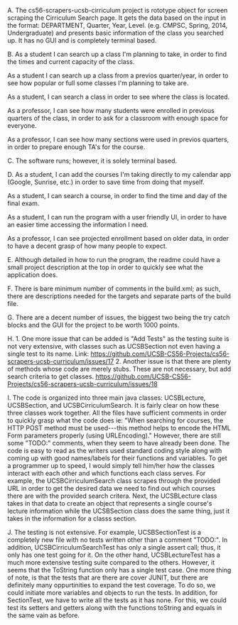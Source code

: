 A. The cs56-scrapers-ucsb-cirriculum project is rototype object for screen scraping the Cirriculum Search page. It gets the data based on the input in the format: DEPARTMENT, Quarter, Year, Level. (e.g. CMPSC, Spring, 2014, Undergraduate) and presents basic information of the class you searched up. It has no GUI and is completely terminal based. 

B. As a student I can search up a class I'm planning to take, in order to find the times and current capacity of the class. 

As a student I can search up a class from a previos quarter/year, in order to see how popular or full some classes I'm planning to take are. 

As a student, I can search a class in order to see where the class is located. 

As a professor, I can see how many students were enrolled in previous quarters of the class, in order to ask for a classroom with enough space for everyone. 

As a professor, I can see how many sections were used in previos quarters, in order to prepare enough TA's for the course. 

C. The software runs; however, it is solely terminal based. 

D. As a student, I can add the courses I'm taking directly to my calendar app (Google, Sunrise, etc.) in order to save time from doing that myself.

As a student, I can search a course, in order to find the time and day of the final exam. 

As a student, I can run the program with a user friendly UI, in order to have an easier time accessing the information I need. 

As a professor, I can see projected enrollment based on older data, in order to have a decent grasp of how many people to expect. 

E. Although detailed in how to run the program, the readme could have a small project description at the top in order to quickly see what the application does. 

F. There is bare minimum number of comments in the build.xml; as such, there are descriptions needed for the targets and separate parts of the build file. 

G. There are a decent number of issues, the biggest two being the try catch blocks and the GUI for the project to be worth 1000 points. 

H. 1. One more issue that can be added is "Add Tests" as the testing suite is not very extensive, with classes such as UCSBSection not even having a single test to its name. Link: https://github.com/UCSB-CS56-Projects/cs56-scrapers-ucsb-curriculum/issues/17
   2. Another issue is that there are plenty of methods whose code are merely stubs. These are not necessary, but add search criteria to get classes. https://github.com/UCSB-CS56-Projects/cs56-scrapers-ucsb-curriculum/issues/18


I. The code is organized into three main java classes: UCSBLecture, UCSBSection, and UCSBCirriculumSearch. It is fairly clear on how these three classes work together. All the files have sufficient comments in order to quickly grasp what the code does ie: "When searching for courses, the HTTP POST method must be used---this method helps to encode the HTML Form parameters properly (using URLEncoding)." However, there are still some "TODO:" comments, when they seem to have already been done. The code is easy to read as the writers used standard coding style along with coming up with good names/labels for their functions and variables. To get a programmer up to speed, I would simply tell him/her how the classes interact with each other and which functions each class serves. For example, the UCSBCirriculumSearch class scrapes through the provided URL in order to get the desired data we need to find out which courses there are with the provided search critera. Next, the UCSBLecture class takes in that data to create an object that represents a single course's lecture information while the UCSBSection class does the same thing, just it takes in the information for a classs section. 

J. The testing is not extensive. For example, UCSBSectionTest is a completely new file with no tests written other than a comment "TODO:". In addition, UCSBCirriculumSearchTest has only a single assert call; thus, it only has one test going for it. On the other hand, UCSBLectureTest has a much more extensive testing suite compared to the others. However, it seems that the ToString function only has a single test case. One more thing of note, is that the tests that are there are cover JUNIT, but there are definitely many oppurtinities to expand the test coverage. To do so, we could initiate more variables and objects to run the tests. In addition, for SectionTest, we have to write all the tests as it has none. For this, we could test its setters and getters along with the functions toString and equals in the same vain as before. 